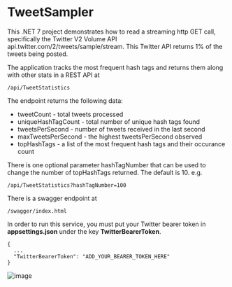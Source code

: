 # TweetSampler

This .NET 7 project demonstrates how to read a streaming http GET call, specifically the Twitter V2 Volume API api.twitter.com/2/tweets/sample/stream. This Twitter API returns 1% of the tweets being posted.

The application tracks the most frequent hash tags and returns them along with other stats in a REST API at

```
/api/TweetStatistics
```
The endpoint returns the following data:

* tweetCount - total tweets processed
* uniqueHashTagCount - total number of unique hash tags found
* tweetsPerSecond - number of tweets received in the last second
* maxTweetsPerSecond - the highest tweetsPerSecond observed
* topHashTags - a list of the most frequent hash tags and their occurance count

There is one optional parameter hashTagNumber that can be used to change the number of topHashTags returned. The default is 10. e.g.

```
/api/TweetStatistics?hashTagNumber=100
```


There is a swagger endpoint at 

```
/swagger/index.html
```

In order to run this service, you must put your Twitter bearer token in **appsettings.json** under the key **TwitterBearerToken**.

```
{
  ...
  "TwitterBearerToken": "ADD_YOUR_BEARER_TOKEN_HERE"
}
```

![image](https://user-images.githubusercontent.com/10542297/211940854-540b53a3-d7ad-4756-96ac-ab31b6e45ce6.png)
